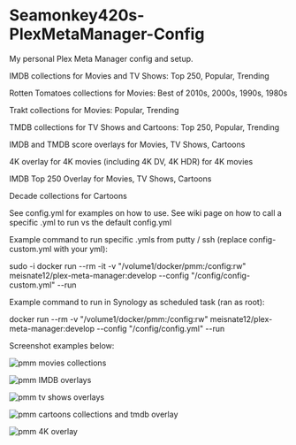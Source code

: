 # Seamonkey420s-PlexMetaManager-Config
My personal Plex Meta Manager config and setup.  

IMDB collections for Movies and TV Shows:  Top 250, Popular, Trending

Rotten Tomatoes collections for Movies: Best of 2010s, 2000s, 1990s, 1980s

Trakt collections for Movies: Popular, Trending

TMDB collections for TV Shows and Cartoons: Top 250, Popular, Trending

IMDB and TMDB score overlays for Movies, TV Shows, Cartoons

4K overlay for 4K movies (including 4K DV, 4K HDR) for 4K movies

IMDB Top 250 Overlay for Movies, TV Shows, Cartoons

Decade collections for Cartoons

See config.yml for examples on how to use.  See wiki page on how to call a specific .yml to run vs the default config.yml

Example command to run specific .ymls from putty / ssh (replace config-custom.yml with your yml):

sudo -i
docker run --rm -it -v "/volume1/docker/pmm:/config:rw" meisnate12/plex-meta-manager:develop --config "/config/config-custom.yml" --run


Example command to run in Synology as scheduled task (ran as root):

docker run --rm -v "/volume1/docker/pmm:/config:rw" meisnate12/plex-meta-manager:develop --config "/config/config.yml" --run

Screenshot examples below:

![pmm movies collections](https://user-images.githubusercontent.com/6142436/214715369-2cd1b228-bd77-4a4a-81c9-8dcce753bdd4.png)

![pmm IMDB overlays](https://user-images.githubusercontent.com/6142436/214715368-8c0e4b83-56ee-4d32-b6c8-7c029c3d5711.png)

![pmm tv shows overlays](https://user-images.githubusercontent.com/6142436/214715365-19505dbf-d775-469f-9bb1-012d3665b4df.png)

![pmm cartoons collections and tmdb overlay](https://user-images.githubusercontent.com/6142436/214715367-001a3687-181e-40b8-a123-6f67b2606e27.png)

![pmm 4K overlay](https://github.com/seamonkey420/Seamonkey420s-PlexMetaManager-Config/assets/6142436/c2f04e60-d5cf-4dec-a311-c3e8c92ab0ee)

